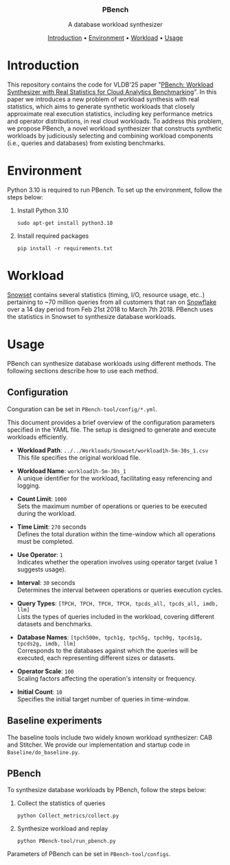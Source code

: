 <p align="center">
    <h3 align="center">PBench</h3>
    <p align="center">A database workload synthesizer</p>
    <p align="center">
        <a href="#introduction">Introduction</a> •
        <a href="#environment">Environment</a> •
        <a href="#workload">Workload</a> •
        <a href="#usage">Usage</a>
    </p>
</p>

# Introduction

This repository contains the code for VLDB'25 paper "[PBench: Workload Synthesizer with Real Statistics for Cloud Analytics Benchmarking](https://arxiv.org/abs/2506.16379)". In this paper we introduces a new problem of workload synthesis with real statistics, which aims to generate synthetic workloads that closely approximate real execution statistics, including
key performance metrics and operator distributions, in real cloud workloads. To address this problem, we propose PBench, a novel workload synthesizer that constructs synthetic workloads by judiciously selecting and combining workload components (i.e., queries and databases) from existing benchmarks.

# Environment

Python 3.10 is required to run PBench. To set up the environment, follow the steps below:

1. Install Python 3.10

    ```
    sudo apt-get install python3.10
    ```

2. Install required packages

    ```
    pip install -r requirements.txt
    ```

# Workload

[Snowset](https://github.com/resource-disaggregation/snowset) contains several statistics (timing, I/O, resource usage, etc..) pertaining to ~70 million queries from all customers that ran on [Snowflake](https://www.snowflake.com/) over a 14 day period from Feb 21st 2018 to March 7th 2018. PBench uses the statistics in Snowset to synthesize database workloads.

# Usage

PBench can synthesize database workloads using different methods. The following sections describe how to use each method.

## Configuration

Conguration can be set in `PBench-tool/config/*.yml`.

This document provides a brief overview of the configuration parameters specified in the YAML file. The setup is designed to generate and execute workloads efficiently.

- **Workload Path**: `../../Workloads/Snowset/workload1h-5m-30s_1.csv`  
  This file specifies the original workload file.

- **Workload Name**: `workload1h-5m-30s_1`  
  A unique identifier for the workload, facilitating easy referencing and logging.

- **Count Limit**: `1000`  
  Sets the maximum number of operations or queries to be executed during the workload.

- **Time Limit**: `270` seconds  
  Defines the total duration within the time-window which all operations must be completed.

- **Use Operator**: `1`  
  Indicates whether the operation involves using operator target (value 1 suggests usage).

- **Interval**: `30` seconds  
  Determines the interval between operations or queries execution cycles.

- **Query Types**: `[TPCH, TPCH, TPCH, TPCH, tpcds_all, tpcds_all, imdb, llm]`  
  Lists the types of queries included in the workload, covering different datasets and benchmarks.

- **Database Names**: `[tpch500m, tpch1g, tpch5g, tpch9g, tpcds1g, tpcds2g, imdb, llm]`  
  Corresponds to the databases against which the queries will be executed, each representing different sizes or datasets.

- **Operator Scale**: `100`  
  Scaling factors affecting the operation's intensity or frequency.

- **Initial Count**: `10`  
  Specifies the initial target number of queries in time-window.

## Baseline experiments

The baseline tools include two widely known workload synthesizer: CAB and Stitcher. We provide our implementation and startup code in `Baseline/do_baseline.py`.

## PBench

To synthesize database workloads by PBench, follow the steps below:

1. Collect the statistics of queries

    ```
    python Collect_metrics/collect.py 
    ```

2. Synthesize workload and replay

    ```
    python PBench-tool/run_pbench.py
    ```

Parameters of PBench can be set in `PBench-tool/configs`.
